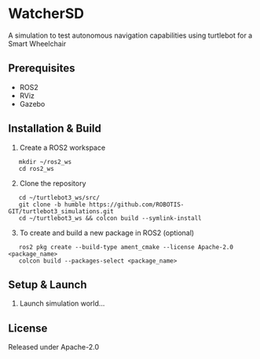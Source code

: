 # WatcherSD

A simulation to test autonomous navigation capabilities using turtlebot for a Smart Wheelchair


## Prerequisites
- ROS2
- RViz
- Gazebo

## Installation & Build
1. Create a ROS2 workspace
```
   mkdir ~/ros2_ws
   cd ros2_ws
```

2. Clone the repository
```
   cd ~/turtlebot3_ws/src/
   git clone -b humble https://github.com/ROBOTIS-GIT/turtlebot3_simulations.git
   cd ~/turtlebot3_ws && colcon build --symlink-install
```
   
3. To create and build a new package in ROS2 (optional)
```
   ros2 pkg create --build-type ament_cmake --license Apache-2.0 <package_name>
   colcon build --packages-select <package_name>
```

## Setup & Launch
1. Launch simulation world...

## License
Released under Apache-2.0
